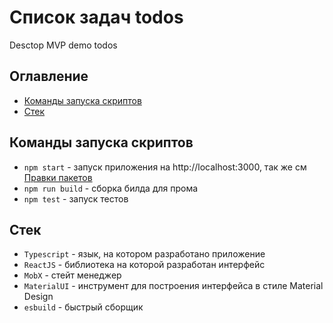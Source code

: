 # Список задач todos

Desctop MVP demo todos

## Оглавление

- [Команды запуска скриптов](#Команды-запуска-скриптов)
- [Стек](#Стек)

## Команды запуска скриптов

- `npm start` - запуск приложения на http://localhost:3000, так же см [Правки пакетов](#Правки-пакетов)
- `npm run build` - сборка билда для прома
- `npm test` - запуск тестов

## Стек

- `Typescript` - язык, на котором разработано приложение
- `ReactJS` - библиотека на которой разработан интерфейс
- `MobX` - стейт менеджер
- `MaterialUI` - инструмент для построения интерфейса в стиле Material Design
- `esbuild` - быстрый сборщик
